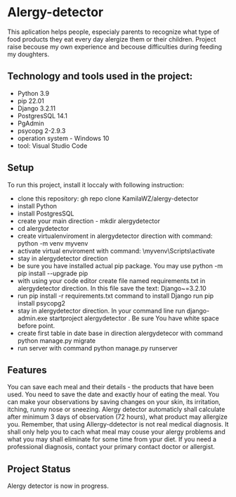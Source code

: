 # Alergy-detector

This aplication helps people, especialy parents to recognize what type of food products they eat every day alergize them or their children. Project raise becouse my own experience and becouse difficulties during feeding my doughters.

## Technology and tools used in the project: 

- Python 3.9
- pip 22.01
- Django 3.2.11
- PostgresSQL 14.1
- PgAdmin
- psycopg 2-2.9.3
- operation system  - Windows 10
- tool: Visual Studio Code

## Setup

To run this project, install it loccaly with following instruction:


- clone this repository: gh repo clone KamilaWZ/alergy-detector
- install Python
- install PostgresSQL
- create your main direction - mkdir alergydetector
- cd alergydetector
- create virtualenviroment in alergydetector direction with command: python -m venv myvenv
- activate virtual enviroment with command: \myvenv\Scripts\activate
- stay in alergydetector direction
- be sure you have installed actual pip package. You may use python -m pip install --upgrade pip
- with using your code editor create file named requirements.txt in alergydetector direction. In this file save the text: Django~=3.2.10
- run pip install -r requirements.txt command to install Django
run pip install psycopg2
- stay in alergydetector direction. In your command line run django-admin.exe startproject alergydetector .    Be sure You have white space before point. 
- create first table in date base in direction alergydetecor with command python manage.py migrate 
- run server with command python manage.py runserver 

 
## Features

You can save each meal and their details - the products that have been used.
You need to save the date and exactly hour of eating the meal.
You can make your observations by saving changes on your skin, its irritation, itching, runny nose or sneezing. 
Alergy detector automaticly shall calculate after minimum 3 days of observation (72 hours), what product may allergize you.
Remember, that using Allergy-ddetector is not real medical diagnosis. It shall only help you to cach what meal may couse your alergy problems and what you may shall eliminate for some time from ypur diet. 
If you need a professional diagnosis, contact your primary contact doctor or allergist.


## Project Status

Alergy detector is now in progress. 


 

